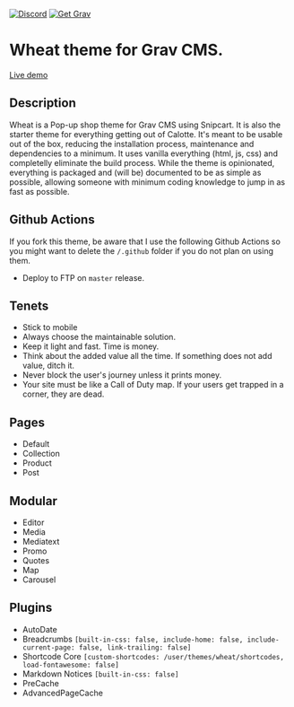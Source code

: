 [![Discord](https://img.shields.io/discord/501836936584101899.svg?logo=discord&colorB=728ADA&label=Discord%20Chat)](https://chat.getgrav.org)
[![Get Grav](https://img.shields.io/badge/get-grav-blueviolet)](https://getgrav.org/downloads)
# Wheat theme for Grav CMS.

[Live demo](https://getwheat.ca/)

## Description
Wheat is a Pop-up shop theme for Grav CMS using Snipcart. It is also the starter theme for everything getting out of Calotte. It's meant to be usable out of the box, reducing the installation process, maintenance and dependencies to a minimum. It uses vanilla everything (html, js, css) and completelly eliminate the build process. While the theme is opinionated, everything is packaged and (will be) documented to be as simple as possible, allowing someone with minimum coding knowledge to jump in as fast as possible.

## Github Actions
If you fork this theme, be aware that I use the following Github Actions so you might want to delete the `/.github` folder if you do not plan on using them.
- Deploy to FTP on `master` release.

## Tenets
- Stick to mobile
- Always choose the maintainable solution. 
- Keep it light and fast. Time is money.
- Think about the added value all the time. If something does not add value, ditch it.
- Never block the user's journey unless it prints money.
- Your site must be like a Call of Duty map. If your users get trapped in a corner, they are dead.

## Pages
- Default
- Collection
- Product
- Post

## Modular
- Editor
- Media
- Mediatext
- Promo
- Quotes
- Map
- Carousel

## Plugins
- AutoDate
- Breadcrumbs `[built-in-css: false, include-home: false, include-current-page: false, link-trailing: false]`
- Shortcode Core `[custom-shortcodes: /user/themes/wheat/shortcodes, load-fontawesome: false]`
- Markdown Notices `[built-in-css: false]`
- PreCache
- AdvancedPageCache